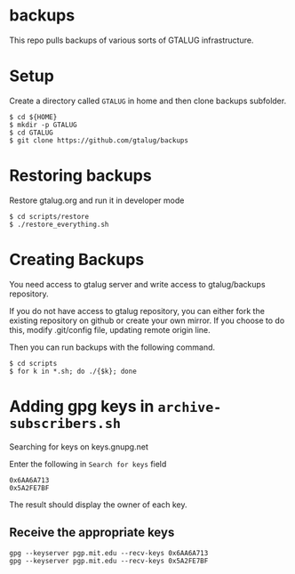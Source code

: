 backups
=======

This repo pulls backups of various sorts of GTALUG infrastructure.

# Setup

Create a directory called `GTALUG` in home and then clone backups subfolder.

    $ cd ${HOME}
    $ mkdir -p GTALUG
    $ cd GTALUG
    $ git clone https://github.com/gtalug/backups

# Restoring backups

Restore gtalug.org and run it in developer mode

    $ cd scripts/restore
    $ ./restore_everything.sh

# Creating Backups

You need access to gtalug server and write access to gtalug/backups repository.

If you do not have access to gtalug repository, you can either fork the existing repository on github or create your own mirror. If you choose to do this, modify .git/config file, updating remote origin line.

Then you can run backups with the following command.

    $ cd scripts
    $ for k in *.sh; do ./{$k}; done

# Adding gpg keys in `archive-subscribers.sh`

Searching for keys on keys.gnupg.net

Enter the following in `Search for keys` field

    0x6AA6A713
    0x5A2FE7BF

The result should display the owner of each key.

## Receive the appropriate keys

    gpg --keyserver pgp.mit.edu --recv-keys 0x6AA6A713
    gpg --keyserver pgp.mit.edu --recv-keys 0x5A2FE7BF